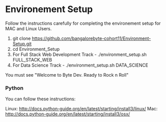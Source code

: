 # Environement Setup 

Follow the instructions carefully for completing the environement setup for MAC and Linux Users. 

1. git clone https://github.com/bangalorebyte-cohort11/Environment-Setup.git
2. cd Environment_Setup
3. For Full Stack Web Development Track - ./environment_setup.sh FULL_STACK_WEB 
4. For Data Science Track - ./environment_setup.sh DATA_SCIENCE

You must see "Welcome to Byte Dev. Ready to Rock n Roll"


### Python

You can follow these instructions: 

Linux: http://docs.python-guide.org/en/latest/starting/install3/linux/
Mac: http://docs.python-guide.org/en/latest/starting/install3/osx/
